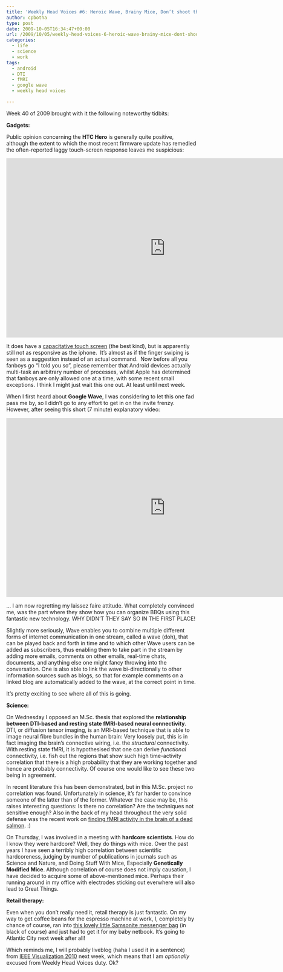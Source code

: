 ```yaml
---
title: 'Weekly Head Voices #6: Heroic Wave, Brainy Mice, Don’t shoot the Messenger.'
author: cpbotha
type: post
date: 2009-10-05T16:34:47+00:00
url: /2009/10/05/weekly-head-voices-6-heroic-wave-brainy-mice-dont-shoot-the-messenger/
categories:
  - life
  - science
  - work
tags:
  - android
  - DTI
  - fMRI
  - google wave
  - weekly head voices

---
```

Week 40 of 2009 brought with it the following noteworthy tidbits:

**Gadgets:**
  
Public opinion concerning the **HTC Hero** is generally quite positive, although the extent to which the most recent firmware update has remedied the often-reported laggy touch-screen response leaves me suspicious:

<div class="jetpack-video-wrapper">
  <span class="embed-youtube" style="text-align:center; display: block;"><iframe class='youtube-player' type='text/html' width='840' height='473' src='https://www.youtube.com/embed/GYV9NNoI8Hc?version=3&#038;rel=1&#038;fs=1&#038;autohide=2&#038;showsearch=0&#038;showinfo=1&#038;iv_load_policy=1&#038;wmode=transparent' allowfullscreen='true' style='border:0;'></iframe></span>
</div>

It does have a [capacitative touch screen][1] (the best kind), but is apparently still not as responsive as the iphone.  It&#8217;s almost as if the finger swiping is seen as a suggestion instead of an actual command.  Now before all you fanboys go &#8220;I told you so&#8221;, please remember that Android devices actually multi-task an arbitrary number of processes, whilst Apple has determined that fanboys are only allowed one at a time, with some recent small exceptions. I think I might just wait this one out. At least until next week.

When I first heard about **Google Wave**, I was considering to let this one fad pass me by, so I didn&#8217;t go to any effort to get in on the invite frenzy. However, after seeing this short (7 minute) explanatory video:

<div class="jetpack-video-wrapper">
  <span class="embed-youtube" style="text-align:center; display: block;"><iframe class='youtube-player' type='text/html' width='840' height='473' src='https://www.youtube.com/embed/p6pgxLaDdQw?version=3&#038;rel=1&#038;fs=1&#038;autohide=2&#038;showsearch=0&#038;showinfo=1&#038;iv_load_policy=1&#038;wmode=transparent' allowfullscreen='true' style='border:0;'></iframe></span>
</div>

&#8230; I am now regretting my laissez faire attitude. What completely convinced me, was the part where they show how you can organize BBQs using this fantastic new technology. WHY DIDN&#8217;T THEY SAY SO IN THE FIRST PLACE!

Slightly more seriously, Wave enables you to combine multiple different forms of internet communication in one stream, called a wave (doh), that can be played back and forth in time and to which other Wave users can be added as subscribers, thus enabling them to take part in the stream by adding more emails, comments on other emails, real-time chats, documents, and anything else one might fancy throwing into the conversation. One is also able to link the wave bi-directionally to other information sources such as blogs, so that for example comments on a linked blog are automatically added to the wave, at the correct point in time.

It&#8217;s pretty exciting to see where all of this is going.

**Science:**
  
On Wednesday I opposed an M.Sc. thesis that explored the **relationship between DTI-based and resting state fMRI-based neural connectivity**. DTI, or diffusion tensor imaging, is an MRI-based technique that is able to image neural fibre bundles in the human brain: Very loosely put, this is in fact imaging the brain&#8217;s connective wiring, i.e. the _structural_ connectivity. With resting state fMRI, it is hypothesised that one can derive _functional_ connectivity, i.e. fish out the regions that show such high time-activity correlation that there is a high probability that they are working together and hence are probably connectivity. Of course one would like to see these two being in agreement.

In recent literature this has been demonstrated, but in this M.Sc. project no correlation was found. Unfortunately in science, it&#8217;s far harder to convince someone of the latter than of the former. Whatever the case may be, this raises interesting questions: Is there no correlation? Are the techniques not sensitive enough? Also in the back of my head throughout the very solid defense was the recent work on [finding fMRI activity in the brain of a dead salmon][2]. :)

On Thursday, I was involved in a meeting with **hardcore scientists**. How do I know they were hardcore? Well, they do things with mice. Over the past years I have seen a terribly high correlation between scientific hardcoreness, judging by number of publications in journals such as Science and Nature, and Doing Stuff With Mice, Especially **Genetically Modified Mice**. Although correlation of course does not imply causation, I have decided to acquire some of above-mentioned mice. Perhaps their running around in my office with electrodes sticking out everwhere will also lead to Great Things.

**Retail therapy:**
  
Even when you don&#8217;t really need it, retail therapy is just fantastic. On my way to get coffee beans for the espresso machine at work, I, completely by chance of course, ran into [this lovely little Samsonite messenger bag][3] (in black of course) and just had to get it for my baby netbook. It&#8217;s going to Atlantic City next week after all!

Which reminds me, I will probably liveblog (haha I used it in a sentence) from [IEEE Visualization 2010][4] next week, which means that I am _optionally_ excused from Weekly Head Voices duty. Ok?

 [1]: http://en.wikipedia.org/wiki/Touchscreen "Wikipedia article on touch screens"
 [2]: http://www.wired.com/wiredscience/2009/09/fmrisalmon/ "Link to wired article on dead salmon fMRI."
 [3]: http://www.amazon.de/Samsonite-Freeminder-Messenger-Kuriertasche-Notebookfach/dp/B001S03AN0/ref=sr_1_11?ie=UTF8&s=sports&qid=1254757634&sr=8-11 "Link to amazon.de page with messenger bag"
 [4]: http://vis.computer.org/VisWeek2009/ "Link to VisWeek 2009 website"
